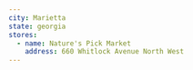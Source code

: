 ```yaml
---
city: Marietta
state: georgia
stores:
  - name: Nature's Pick Market
    address: 660 Whitlock Avenue North West
---
```

